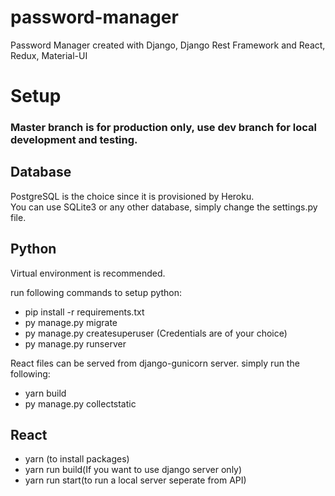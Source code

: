 # password-manager
Password Manager created with Django, Django Rest Framework and React, Redux, Material-UI


# Setup
### Master branch is for production only, use dev branch for local development and testing.


## Database
PostgreSQL is the choice since it is provisioned by Heroku.<br>
You can use SQLite3 or any other database, simply change the settings.py file.<br>


## Python
Virtual environment is recommended.<br>

run following commands to setup python:<br>
+ pip install -r requirements.txt
+ py manage.py migrate
+ py manage.py createsuperuser (Credentials are of your choice)
+ py manage.py runserver

React files can be served from django-gunicorn server. simply run the following:
+ yarn build
+ py manage.py collectstatic


## React
+ yarn (to install packages)
+ yarn run build(If you want to use django server only)
+ yarn run start(to run a local server seperate from API)